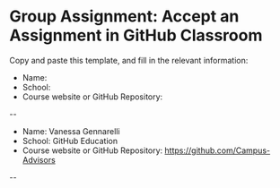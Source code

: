 # Group Assignment: Accept an Assignment in GitHub Classroom

Copy and paste this template, and fill in the relevant information:
* Name:
* School:
* Course website or GitHub Repository:

--

* Name: Vanessa Gennarelli
* School: GitHub Education
* Course website or GitHub Repository: https://github.com/Campus-Advisors

--


